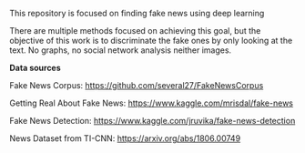 
This repository is focused on finding fake news using deep learning

There are multiple methods focused on achieving this goal, but the objective of this work is to discriminate the fake ones by only looking at the text. No graphs, no social network analysis neither images.

**Data sources**

Fake News Corpus: https://github.com/several27/FakeNewsCorpus

Getting Real About Fake News: https://www.kaggle.com/mrisdal/fake-news

Fake News Detection: https://www.kaggle.com/jruvika/fake-news-detection

News Dataset from TI-CNN: https://arxiv.org/abs/1806.00749
